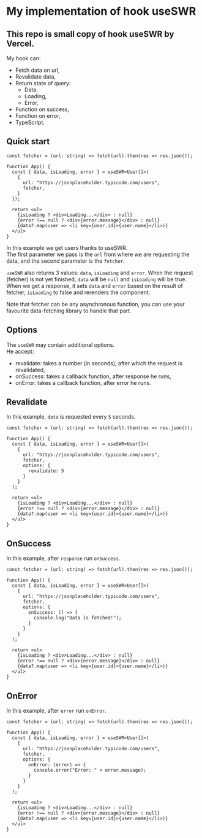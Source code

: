 # My implementation of hook useSWR
## This repo is small copy of hook useSWR by Vercel.

My hook can:
- Fetch data on url,
- Revalidate data,
- Return state of query: 
  - Data,
  - Loading,
  - Error,
- Function on success,
- Function on error,
- TypeScript.

## Quick start

```tsx
const fetcher = (url: string) => fetch(url).then(res => res.json());

function App() {
  const { data, isLoading, error } = useSWR<User[]>(
    {
      url: "https://jsonplaceholder.typicode.com/users",
      fetcher,
    }
  });

  return <ul>
    {isLoading ? <div>Loading...</div> : null}
    {error !== null ? <div>{error.message}</div> : null}
    {data?.map(user => <li key={user.id}>{user.name}</li>)}
  </ul>
}
```
In this example we get users thanks to useSWR. <br />
The first parameter we pass is the `url` from where we are requesting the data, and the second parameter is the `fetcher`. <br />

`useSWR` also returns 3 values: `data`, `isLoading` and `error`. 
When the request (fetcher) is not yet finished, `data` will be `null` and `isLoading` will be true.
When we get a response, it sets `data` and `error` based on the result of fetcher, `isLoading` to false and rerenders the component. <br />

Note that fetcher can be any asynchronous function, you can use your favourite data-fetching library to handle that part.

## Options
The `useSWR` may contain additional options. <br />
He accept: 
- revalidate: takes a number (in seconds), after which the request is revalidated,
- onSuccess: takes a callback function, after response he runs,
- onError: takes a callback function, after error he runs.

## Revalidate
In this example, `data` is requested every `5` seconds.
```tsx
const fetcher = (url: string) => fetch(url).then(res => res.json());

function App() {
  const { data, isLoading, error } = useSWR<User[]>(
    {
      url: "https://jsonplaceholder.typicode.com/users",
      fetcher,
      options: {
        revalidate: 5
      }
    }
  );

  return <ul>
    {isLoading ? <div>Loading...</div> : null}
    {error !== null ? <div>{error.message}</div> : null}
    {data?.map(user => <li key={user.id}>{user.name}</li>)}
  </ul>
}
```

## OnSuccess
In this example, after `response` run `onSuccess`.
```tsx
const fetcher = (url: string) => fetch(url).then(res => res.json());

function App() {
  const { data, isLoading, error } = useSWR<User[]>(
    {
      url: "https://jsonplaceholder.typicode.com/users",
      fetcher,
      options: {
        onSuccess: () => {
          console.log("Data is fetched!");
        }
      }
    }
  );

  return <ul>
    {isLoading ? <div>Loading...</div> : null}
    {error !== null ? <div>{error.message}</div> : null}
    {data?.map(user => <li key={user.id}>{user.name}</li>)}
  </ul>
}
```

## OnError
In this example, after `error` run `onError`.
```tsx
const fetcher = (url: string) => fetch(url).then(res => res.json());

function App() {
  const { data, isLoading, error } = useSWR<User[]>(
    {
      url: "https://jsonplaceholder.typicode.com/users",
      fetcher,
      options: {
        onError: (error) => {
          console.error("Error: " + error.message);
        }
      }
    }
  );

  return <ul>
    {isLoading ? <div>Loading...</div> : null}
    {error !== null ? <div>{error.message}</div> : null}
    {data?.map(user => <li key={user.id}>{user.name}</li>)}
  </ul>
}
```